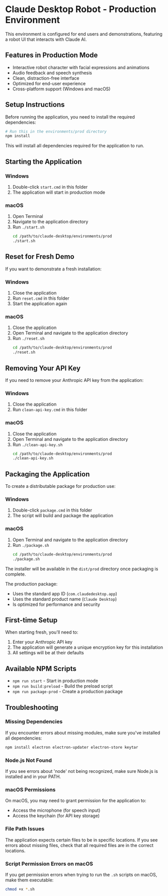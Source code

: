 # Claude Desktop Robot - Production Environment

This environment is configured for end users and demonstrations, featuring a robot UI that interacts with Claude AI.

## Features in Production Mode

- Interactive robot character with facial expressions and animations
- Audio feedback and speech synthesis
- Clean, distraction-free interface
- Optimized for end-user experience
- Cross-platform support (Windows and macOS)

## Setup Instructions

Before running the application, you need to install the required dependencies:

```bash
# Run this in the environments/prod directory
npm install
```

This will install all dependencies required for the application to run.

## Starting the Application

### Windows
1. Double-click `start.cmd` in this folder
2. The application will start in production mode

### macOS
1. Open Terminal
2. Navigate to the application directory
3. Run `./start.sh`
   ```bash
   cd /path/to/claude-desktop/environments/prod
   ./start.sh
   ```

## Reset for Fresh Demo

If you want to demonstrate a fresh installation:

### Windows
1. Close the application
2. Run `reset.cmd` in this folder
3. Start the application again

### macOS
1. Close the application
2. Open Terminal and navigate to the application directory
3. Run `./reset.sh`
   ```bash
   cd /path/to/claude-desktop/environments/prod
   ./reset.sh
   ```

## Removing Your API Key

If you need to remove your Anthropic API key from the application:

### Windows
1. Close the application
2. Run `clean-api-key.cmd` in this folder

### macOS
1. Close the application
2. Open Terminal and navigate to the application directory
3. Run `./clean-api-key.sh`
   ```bash
   cd /path/to/claude-desktop/environments/prod
   ./clean-api-key.sh
   ```

## Packaging the Application

To create a distributable package for production use:

### Windows
1. Double-click `package.cmd` in this folder
2. The script will build and package the application

### macOS
1. Open Terminal and navigate to the application directory
2. Run `./package.sh`
   ```bash
   cd /path/to/claude-desktop/environments/prod
   ./package.sh
   ```

The installer will be available in the `dist/prod` directory once packaging is complete.

The production package:
- Uses the standard app ID (`com.claudedesktop.app`)
- Uses the standard product name (`Claude Desktop`)
- Is optimized for performance and security

## First-time Setup

When starting fresh, you'll need to:
1. Enter your Anthropic API key
2. The application will generate a unique encryption key for this installation
3. All settings will be at their defaults

## Available NPM Scripts

- `npm run start` - Start in production mode
- `npm run build:preload` - Build the preload script
- `npm run package-prod` - Create a production package

## Troubleshooting

### Missing Dependencies

If you encounter errors about missing modules, make sure you've installed all dependencies:

```bash
npm install electron electron-updater electron-store keytar
```

### Node.js Not Found

If you see errors about 'node' not being recognized, make sure Node.js is installed and in your PATH.

### macOS Permissions

On macOS, you may need to grant permission for the application to:
- Access the microphone (for speech input)
- Access the keychain (for API key storage)

### File Path Issues

The application expects certain files to be in specific locations. If you see errors about missing files, check that all required files are in the correct locations.

### Script Permission Errors on macOS

If you get permission errors when trying to run the `.sh` scripts on macOS, make them executable:

```bash
chmod +x *.sh
```